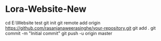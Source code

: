 # Lora-Website-New
cd E:\Website test 
git init
git remote add origin https://github.com/rasanjanaweerasinghe/your-repository.git
git add .
git commit -m "Initial commit"
git push -u origin master

   
       
